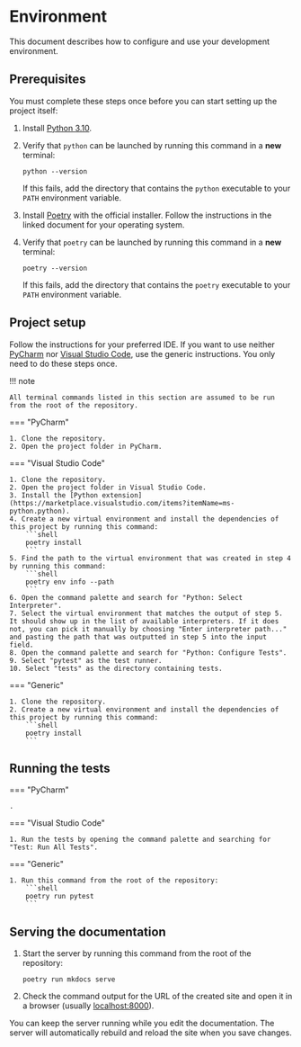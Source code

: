 # Environment

This document describes how to configure and use your development environment.

## Prerequisites

You must complete these steps once before you can start setting up the project itself:

1. Install [Python 3.10](https://www.python.org/downloads/).
2. Verify that `python` can be launched by running this command in a **new** terminal:
    ```shell
    python --version
    ```
    If this fails, add the directory that contains the `python` executable to your `PATH` environment variable.

3. Install [Poetry](https://python-poetry.org/docs/master/#installing-with-the-official-installer) with the official installer. Follow the instructions in the linked document for your operating system.
4. Verify that `poetry` can be launched by running this command in a **new** terminal:
    ```shell
    poetry --version
    ```
    If this fails, add the directory that contains the `poetry` executable to your `PATH` environment variable.

## Project setup

Follow the instructions for your preferred IDE. If you want to use neither [PyCharm](https://www.jetbrains.com/pycharm/) nor [Visual Studio Code](https://code.visualstudio.com/), use the generic instructions. You only need to do these steps once.

!!! note

    All terminal commands listed in this section are assumed to be run from the root of the repository.

=== "PyCharm"

    1. Clone the repository.
    2. Open the project folder in PyCharm.

=== "Visual Studio Code"

    1. Clone the repository.
    2. Open the project folder in Visual Studio Code.
    3. Install the [Python extension](https://marketplace.visualstudio.com/items?itemName=ms-python.python).
    4. Create a new virtual environment and install the dependencies of this project by running this command:
        ```shell
        poetry install
        ```
    5. Find the path to the virtual environment that was created in step 4 by running this command:
        ```shell
        poetry env info --path
        ```
    6. Open the command palette and search for "Python: Select Interpreter".
    7. Select the virtual environment that matches the output of step 5. It should show up in the list of available interpreters. If it does not, you can pick it manually by choosing "Enter interpreter path..." and pasting the path that was outputted in step 5 into the input field.
    8. Open the command palette and search for "Python: Configure Tests".
    9. Select "pytest" as the test runner.
    10. Select "tests" as the directory containing tests.

=== "Generic"

    1. Clone the repository.
    2. Create a new virtual environment and install the dependencies of this project by running this command:
        ```shell
        poetry install
        ```

## Running the tests

=== "PyCharm"

    .

=== "Visual Studio Code"

    1. Run the tests by opening the command palette and searching for "Test: Run All Tests".

=== "Generic"

    1. Run this command from the root of the repository:
        ```shell
        poetry run pytest
        ```

## Serving the documentation

1. Start the server by running this command from the root of the repository:
    ```shell
    poetry run mkdocs serve
    ```
2. Check the command output for the URL of the created site and open it in a browser (usually [localhost:8000](http://localhost:8000)).

You can keep the server running while you edit the documentation. The server will automatically rebuild and reload the site when you save changes.
